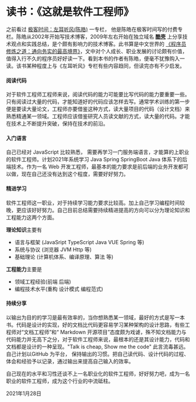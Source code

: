 # 读书：《这就是软件工程师》 

之前看过 [极客时间：左耳听风(陈皓)](https://time.geekbang.org/column/intro/48) 一专栏， 他是陈皓在极客时间写的付费专栏。陈皓从2002年开始写技术博客，2009年左右开始在独立域名 [**酷壳**](https://coolshell.cn/) 上分享技术观点和实践总结，是个颇有影响力的技术博客。此书算是中文世界的 [《程序员修炼之道：通向务实的最高境界》](https://book.douban.com/subject/35006892/)，文中对个人成长、职业发展的讨论颇有价值，值得入行不久的程序员好好读一下。看到本书的作者有陈皓，便毫不犹豫购入一读。该书某种程度上与《左耳听风》专栏有些内容趋同，但读完亦有不少启发。


#### 阅读代码

对于软件工程师工程师来说，阅读代码的能力可能要比写代码的能力要重要一些。只有阅读过大量的代码，才能知道好的代码应该怎样去写。通常学术训练的第一步便是要读大量论文，工程师亦要借鉴这种方式，读大量项目的代码（设计文档）来熟悉精通某一领域。工程师应该借鉴研究人员读文献的方式，读大量的代码。才能在技术上不断提升突破，保持在技术的前沿。

#### 入门语言

自己已经对 JavaScript 比较熟悉， 需要再学习一门服务端语言，才能算的上职业的软件工程师。计划2021年系统学习 Java Spring SpringBoot Java 体系下的后端技术。作为一名 Web 开发工程师，最基本的能力要求是前后端的业务开发都可以做，现在自己还没有达到这个程度，需要好好努力。

#### 精进学习

软件工程师这一职业，对于持续学习能力要求比较高。加上自己学习编程时间较晚，更应该好好努力。自己目前总结需要持续精进提高的方向可以分为理论知识和工程能力这两个方面。

**理论知识**主要有

- 语言与框架 (JavaSript TypeScript Java VUE Spring 等)
- 系统与协议 (浏览器 JVM Http 等)
- 基础理论 (计算机体系、编译原理、算法 等) 

**工程能力**主要是

- 领域工程经验(前端 后端)
- 编程技术水平(重构 设计模式 编程范式)

#### 持续分享

以输出为目的的学习是最有效率的，当你想熟悉某一领域，最好的方式是写一本书。代码是设计的实现，好的文档比代码更容易学习某种架构的设计思路，有些工程师对“文档工程师”和“ Markdown 开源项目”态度颇为戏谑，殊不知文档能力与代码能力并无高下之分，对于软件工程师来说，最根本的还是其设计能力，代码和文档都是设计的一种呈现。"Talk is cheap, Show me the code" 此言流毒甚远。自己计划以GitHub 为平台， 保持输出的习惯。把自己读代码、设计代码的过程、体会和经验予以记录，通过输出来提高自己输入的效率。

自己现在的水平和习性还谈不上一名职业化的软件工程师，好好努力吧，成为一名职业的软件工程师，成为这个行业的中流砥柱。

2021年1月28日